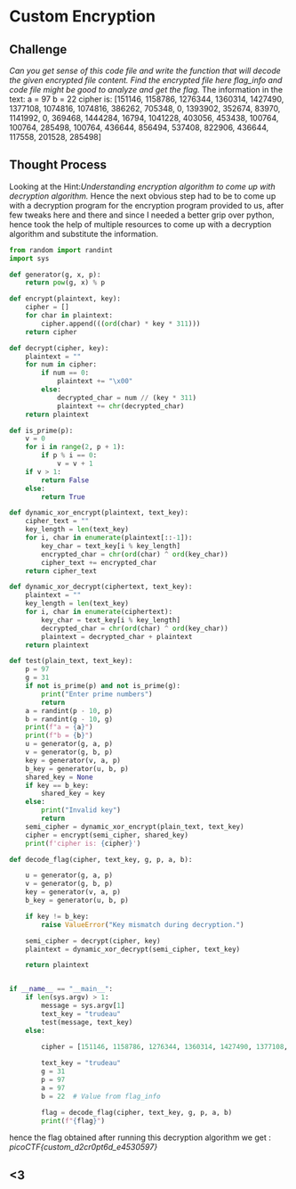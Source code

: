 # Custom Encryption 

## Challenge 
*Can you get sense of this code file and write the function that will decode the given encrypted file content.*
*Find the encrypted file here flag_info and code file might be good to analyze and get the flag.*
The information in the text:
a = 97
b = 22
cipher is: [151146, 1158786, 1276344, 1360314, 1427490, 1377108, 1074816, 1074816, 386262, 705348, 0, 1393902, 352674, 83970, 1141992, 0, 369468, 1444284, 16794, 1041228, 403056, 453438, 100764, 100764, 285498, 100764, 436644, 856494, 537408, 822906, 436644, 117558, 201528, 285498]

## Thought Process 
Looking at the Hint:*Understanding encryption algorithm to come up with decryption algorithm.*
Hence the next obvious step had to be to come up with a decryption program for the encryption program provided to us, after few tweaks
here and there and since I needed a better grip over python, hence took the help of multiple resources to come up with a decryption algorithm and substitute the information. 

```python
from random import randint
import sys

def generator(g, x, p):
    return pow(g, x) % p

def encrypt(plaintext, key):
    cipher = []
    for char in plaintext:
        cipher.append(((ord(char) * key * 311)))
    return cipher

def decrypt(cipher, key):
    plaintext = ""
    for num in cipher:
        if num == 0:
            plaintext += "\x00"
        else:
            decrypted_char = num // (key * 311)  
            plaintext += chr(decrypted_char)
    return plaintext

def is_prime(p):
    v = 0
    for i in range(2, p + 1):
        if p % i == 0:
            v = v + 1
    if v > 1:
        return False
    else:
        return True

def dynamic_xor_encrypt(plaintext, text_key):
    cipher_text = ""
    key_length = len(text_key)
    for i, char in enumerate(plaintext[::-1]):
        key_char = text_key[i % key_length]
        encrypted_char = chr(ord(char) ^ ord(key_char))
        cipher_text += encrypted_char
    return cipher_text

def dynamic_xor_decrypt(ciphertext, text_key):
    plaintext = ""
    key_length = len(text_key)
    for i, char in enumerate(ciphertext):
        key_char = text_key[i % key_length]
        decrypted_char = chr(ord(char) ^ ord(key_char))  
        plaintext = decrypted_char + plaintext 
    return plaintext

def test(plain_text, text_key):
    p = 97
    g = 31
    if not is_prime(p) and not is_prime(g):
        print("Enter prime numbers")
        return
    a = randint(p - 10, p)
    b = randint(g - 10, g)
    print(f"a = {a}")
    print(f"b = {b}")
    u = generator(g, a, p)
    v = generator(g, b, p)
    key = generator(v, a, p)
    b_key = generator(u, b, p)
    shared_key = None
    if key == b_key:
        shared_key = key
    else:
        print("Invalid key")
        return
    semi_cipher = dynamic_xor_encrypt(plain_text, text_key)
    cipher = encrypt(semi_cipher, shared_key)
    print(f'cipher is: {cipher}')

def decode_flag(cipher, text_key, g, p, a, b):

    u = generator(g, a, p)
    v = generator(g, b, p)
    key = generator(v, a, p)
    b_key = generator(u, b, p)

    if key != b_key:
        raise ValueError("Key mismatch during decryption.")

    semi_cipher = decrypt(cipher, key)
    plaintext = dynamic_xor_decrypt(semi_cipher, text_key)

    return plaintext


if __name__ == "__main__":
    if len(sys.argv) > 1:
        message = sys.argv[1]
        text_key = "trudeau"
        test(message, text_key)
    else:
        
        cipher = [151146, 1158786, 1276344, 1360314, 1427490, 1377108, 1074816, 1074816, 386262, 705348, 0, 1393902, 352674, 83970, 1141992, 0, 369468, 1444284, 16794, 1041228, 403056, 453438, 100764, 100764, 285498, 100764, 436644, 856494, 537408, 822906, 436644, 117558, 201528, 285498]

        text_key = "trudeau"
        g = 31
        p = 97
        a = 97
        b = 22  # Value from flag_info

        flag = decode_flag(cipher, text_key, g, p, a, b)
        print(f"{flag}")
```
hence the flag obtained after running this decryption algorithm  we get :
*picoCTF{custom_d2cr0pt6d_e4530597}*

## <3
